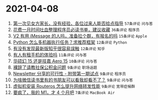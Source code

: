 # 2021-04-08

1. [第一次见女方家长，没有经验，各位过来人能否给点指导](https://www.v2ex.com/t/768918) `57条评论` `问与答`
1. [花费一月时间吐血整理程序员必读书单，建议收藏](https://www.v2ex.com/t/768913) `36条评论` `程序员`
1. [V2 有用 iMessage 的人吗，准备拉个群，有报名的吗](https://www.v2ex.com/t/768923) `15条评论` `Apple`
1. [Python 怎么多机器执行任务？求推荐框架](https://www.v2ex.com/t/768952) `12条评论` `Python`
1. [有没有发现最新版知乎很容易误触](https://www.v2ex.com/t/768929) `12条评论` `知乎`
1. [有人有租手机的体验吗](https://www.v2ex.com/t/768914) `11条评论` `问与答`
1. [华硕幻 15 还是技嘉 Aero 15](https://www.v2ex.com/t/768951) `10条评论` `问与答`
1. [裸辞了请教社保公积金问题](https://www.v2ex.com/t/768956) `9条评论` `职场话题`
1. [Newsletter 分享的可行性 - 附带第一期试点](https://www.v2ex.com/t/768943) `9条评论` `程序员`
1. [为啥微信读书里有的书朋友可以看我却看不了？](https://www.v2ex.com/t/768915) `9条评论` `问与答`
1. [虚拟机安装 Routeros 怎么提升网络转发性能](https://www.v2ex.com/t/768911) `9条评论` `宽带症候群`
1. [要疯了，我的 M1，才 4 个月吧](https://www.v2ex.com/t/768960) `7条评论` `MacBook Air`
